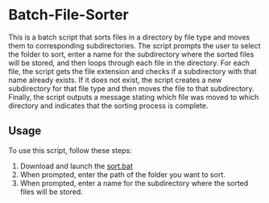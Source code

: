 # Batch-File-Sorter
This is a batch script that sorts files in a directory by file type and moves them to corresponding subdirectories. The script prompts the user to select the folder to sort, enter a name for the subdirectory where the sorted files will be stored, and then loops through each file in the directory. For each file, the script gets the file extension and checks if a subdirectory with that name already exists. If it does not exist, the script creates a new subdirectory for that file type and then moves the file to that subdirectory. Finally, the script outputs a message stating which file was moved to which directory and indicates that the sorting process is complete.

## Usage
To use this script, follow these steps:

1. Download and launch the [sort.bat](https://github.com/ALIILAPRO/Batch-File-Sorter/blob/main/sort.bat)
2. When prompted, enter the path of the folder you want to sort.
3. When prompted, enter a name for the subdirectory where the sorted files will be stored.
